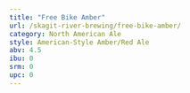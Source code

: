 ```yaml
---
title: "Free Bike Amber"
url: /skagit-river-brewing/free-bike-amber/
category: North American Ale
style: American-Style Amber/Red Ale
abv: 4.5
ibu: 0
srm: 0
upc: 0
---
```


